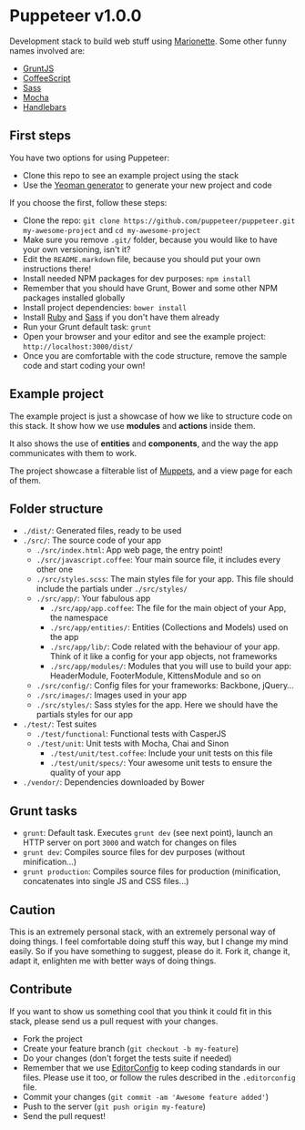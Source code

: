 # Puppeteer v1.0.0

Development stack to build web stuff using [Marionette](http://marionettejs.com
"Marionette.js – A scalable and composite application architecture for Backbone.js"). Some other funny names involved are:

* [GruntJS](http://gruntjs.com "Grunt: The Javascript Task Runner")
* [CoffeeScript](http://coffeescript.org)
* [Sass](http://sass-lang.com)
* [Mocha](http://visionmedia.github.io/mocha/ "The fun, simple, flexible Javascript test framework")
* [Handlebars](http://handlebarsjs.com "Minimal Templating on Steroids")

## First steps

You have two options for using Puppeteer:

* Clone this repo to see an example project using the stack
* Use the [Yeoman generator](https://github.com/puppeteer/generator-puppeteer)
  to generate your new project and code

If you choose the first, follow these steps:

* Clone the repo: `git clone https://github.com/puppeteer/puppeteer.git
  my-awesome-project` and `cd my-awesome-project`
* Make sure you remove `.git/` folder, because you would like to have your own
  versioning, isn't it?
* Edit the `README.markdown` file, because you should put your own instructions
  there!
* Install needed NPM packages for dev purposes: `npm install`
* Remember that you should have Grunt, Bower and some other NPM packages
  installed globally
* Install project dependencies: `bower install`
* Install [Ruby](https://www.ruby-lang.org/en/downloads "Download Ruby") and
  [Sass](http://sass-lang.com/install "Sass: Install Sass") if you don't have them already
* Run your Grunt default task: `grunt`
* Open your browser and your editor and see the example project:
  `http://localhost:3000/dist/`
* Once you are comfortable with the code structure, remove the sample code and
  start coding your own!

## Example project

The example project is just a showcase of how we like to structure code on this
stack. It show how we use __modules__ and __actions__ inside them.

It also shows the use of __entities__ and __components__, and the way the app
communicates with them to work.

The project showcase a filterable list of
[Muppets](http://en.wikipedia.org/wiki/The_Muppets), and a view page for each
of them.

## Folder structure

* `./dist/`: Generated files, ready to be used
* `./src/`: The source code of your app
  * `./src/index.html`: App web page, the entry point!
  * `./src/javascript.coffee`: Your main source file, it includes every other
    one
  * `./src/styles.scss`: The main styles file for your app. This file should
    include the partials under `./src/styles/`
  * `./src/app/`: Your fabulous app
    * `./src/app/app.coffee`: The file for the main object of your App, the
      namespace
    * `./src/app/entities/`: Entities (Collections and Models) used on the app
    * `./src/app/lib/`: Code related with the behaviour of your app. Think of
      it like a config for your app objects, not frameworks
    * `./src/app/modules/`: Modules that you will use to build your app:
      HeaderModule, FooterModule, KittensModule and so on
  * `./src/config/`: Config files for your frameworks: Backbone, jQuery…
  * `./src/images/`: Images used in your app
  * `./src/styles/`: Sass styles for the app. Here we should
    have the partials styles for our app
* `./test/`: Test suites
  * `./test/functional`: Functional tests with CasperJS
  * `./test/unit`: Unit tests with Mocha, Chai and Sinon
    * `./test/unit/test.coffee`: Include your unit tests on this file
    * `./test/unit/specs/`: Your awesome unit tests to ensure the quality of
      your app
* `./vendor/`: Dependencies downloaded by Bower

## Grunt tasks

* `grunt`: Default task. Executes `grunt dev` (see next point), launch an HTTP server on port `3000` and watch for changes on files
* `grunt dev`: Compiles source files for dev purposes (without minification…)
* `grunt production`: Compiles source files for production (minification, concatenates into single JS and CSS files…)

## Caution

This is an extremely personal stack, with an extremely personal way of doing
things. I feel comfortable doing stuff this way, but I change my mind easily.
So if you have something to suggest, please do it. Fork it, change it, adapt
it, enlighten me with better ways of doing things.

## Contribute

If you want to show us something cool that you think it could fit in this
stack, please send us a pull request with your changes.

* Fork the project
* Create your feature branch (`git checkout -b my-feature`)
* Do your changes (don't forget the tests suite if needed)
* Remember that we use [EditorConfig](http://editorconfig.org) to keep coding
  standards in our files. Please use it too, or follow the rules described in
  the `.editorconfig` file.
* Commit your changes (`git commit -am 'Awesome feature added'`)
* Push to the server (`git push origin my-feature`)
* Send the pull request!
